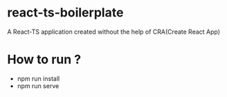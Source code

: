 # react-ts-boilerplate
A React-TS application created without the help of CRA(Create React App)

# How to run ?
- npm run install
- npm run serve
